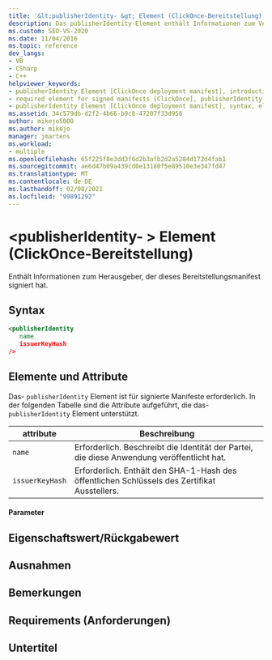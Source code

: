 ```yaml
---
title: '&lt;publisherIdentity- &gt; Element (ClickOnce-Bereitstellung) | Microsoft-Dokumentation'
description: Das publisherIdentity-Element enthält Informationen zum Verleger, von dem ein Bereitstellungs Manifest signiert wurde. Das-Element ist für signierte Manifeste erforderlich.
ms.custom: SEO-VS-2020
ms.date: 11/04/2016
ms.topic: reference
dev_langs:
- VB
- CSharp
- C++
helpviewer_keywords:
- publisherIdentity Element [ClickOnce deployment manifest], introduction
- required element for signed manifests [ClickOnce], publisherIdentity Element
- publisherIdentity Element [ClickOnce deployment manifest], syntax, elements, and attributes
ms.assetid: 34c579db-d2f2-4b66-b9c8-47207f33d950
author: mikejo5000
ms.author: mikejo
manager: jmartens
ms.workload:
- multiple
ms.openlocfilehash: 65f225f8e3dd3f6d2b3afb2d2a5284d172d4fab1
ms.sourcegitcommit: ae6d47b09a439cd0e13180f5e89510e3e347fd47
ms.translationtype: MT
ms.contentlocale: de-DE
ms.lasthandoff: 02/08/2021
ms.locfileid: "99891292"
---
```

# <a name="ltpublisheridentitygt-element-clickonce-deployment"></a>&lt;publisherIdentity- &gt; Element (ClickOnce-Bereitstellung)
Enthält Informationen zum Herausgeber, der dieses Bereitstellungsmanifest signiert hat.

## <a name="syntax"></a>Syntax

```xml
<publisherIdentity
   name
   issuerKeyHash
/>
```

## <a name="elements-and-attributes"></a>Elemente und Attribute
 Das- `publisherIdentity` Element ist für signierte Manifeste erforderlich. In der folgenden Tabelle sind die Attribute aufgeführt, die das- `publisherIdentity` Element unterstützt.

|attribute|Beschreibung|
|---------------|-----------------|
|`name`|Erforderlich. Beschreibt die Identität der Partei, die diese Anwendung veröffentlicht hat.|
|`issuerKeyHash`|Erforderlich. Enthält den SHA-1-Hash des öffentlichen Schlüssels des Zertifikat Ausstellers.|

#### <a name="parameters"></a>Parameter

## <a name="property-valuereturn-value"></a>Eigenschaftswert/Rückgabewert

## <a name="exceptions"></a>Ausnahmen

## <a name="remarks"></a>Bemerkungen

## <a name="requirements"></a>Requirements (Anforderungen)

## <a name="subhead"></a>Untertitel